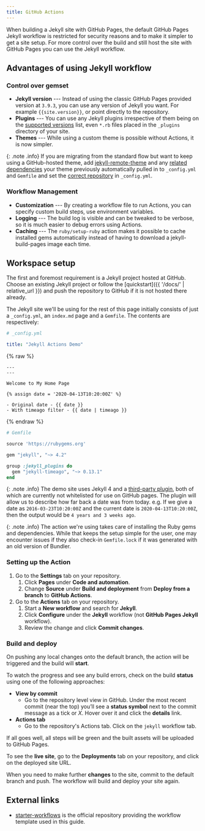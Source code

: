 ```yaml
---
title: GitHub Actions
---
```


When building a Jekyll site with GitHub Pages, the default GitHub Pages Jekyll workflow is restricted
for security reasons and to make it simpler to get a site setup. For more control over the build and
still host the site with GitHub Pages you can use the Jekyll workflow.

## Advantages of using Jekyll workflow

### Control over gemset

- **Jekyll version** --- Instead of using the classic GitHub Pages provided version at `3.9.3`, you
  can use any version of Jekyll you want. For example `{{site.version}}`, or point directly to the
  repository.
- **Plugins** --- You can use any Jekyll plugins irrespective of them being on the
  [supported versions][ghp-whitelist] list, even `*.rb` files placed in the `_plugins` directory
  of your site.
- **Themes** --- While using a custom theme is possible without Actions, it is now simpler.

{: .note .info}
If you are migrating from the standard flow but want to keep using a GitHub-hosted theme, add
[jekyll-remote-theme][remote-theme] and any [related dependencies][ghp-whitelist] your theme
previously automatically pulled in to `_config.yml` and `Gemfile` and set the
[correct repository][ghp-repo] in `_config.yml`.

### Workflow Management

- **Customization** --- By creating a workflow file to run Actions, you can specify custom build
  steps, use environment variables.
- **Logging** --- The build log is visible and can be tweaked to be verbose, so it is much easier to
  debug errors using Actions.
- **Caching** --- The `ruby/setup-ruby` action makes it possible to cache installed gems
  automatically instead of having to download a jekyll-build-pages image each time.

## Workspace setup

The first and foremost requirement is a Jekyll project hosted at GitHub. Choose an existing Jekyll
project or follow the [quickstart]({{ '/docs/' | relative_url }}) and push the repository to GitHub
if it is not hosted there already.

The Jekyll site we'll be using for the rest of this page initially consists of just a `_config.yml`,
an `index.md` page and a `Gemfile`. The contents are respectively:

```yaml
# _config.yml

title: "Jekyll Actions Demo"
```

{% raw %}

```liquid
---
---

Welcome to My Home Page

{% assign date = '2020-04-13T10:20:00Z' %}

- Original date - {{ date }}
- With timeago filter - {{ date | timeago }}
```

{% endraw %}

```ruby
# Gemfile

source 'https://rubygems.org'

gem "jekyll", "~> 4.2"

group :jekyll_plugins do
  gem "jekyll-timeago", "~> 0.13.1"
end
```

{: .note .info}
The demo site uses Jekyll 4 and a [third-party plugin][timeago-plugin], both of which are currently
not whitelisted for use on GitHub pages. The plugin will allow us to describe how far back a date
was from today. e.g. If we give a date as `2016-03-23T10:20:00Z` and the current date is
`2020-04-13T10:20:00Z`, then the output would be `4 years and 3 weeks ago`.

{: .note .info}
The action we're using takes care of installing the Ruby gems and dependencies. While that keeps
the setup simple for the user, one may encounter issues if they also check-in `Gemfile.lock` if it
was generated with an old version of Bundler.

### Setting up the Action

1. Go to the **Settings** tab on your repository.
    1. Click **Pages** under **Code and automation**.
    2. Change **Source** under **Build and deployment** from **Deploy from a branch** to **GitHub Actions**.
2. Go to the **Actions** tab on your repository.
    1. Start a **New workflow** and search for **Jekyll**.
    2. Click **Configure** under the **Jekyll** workflow (not **GitHub Pages Jekyll** workflow).
    3. Review the change and click **Commit changes**.

### Build and deploy

On pushing any local changes onto the default branch, the action will be triggered and the build will
**start**.

To watch the progress and see any build errors, check on the build **status** using one of the
following approaches:

- **View by commit**
  - Go to the repository level view in GitHub. Under the most recent commit (near the top) you’ll
    see a **status symbol** next to the commit message as a tick or _X_. Hover over it and click
    the **details** link.
- **Actions tab**
  - Go to the repository's Actions tab. Click on the `jekyll` workflow tab.

If all goes well, all steps will be green and the built assets will be uploaded to GitHub Pages. 

To see the **live site**, go to the **Deployments** tab on your repository, and click on the deployed
site URL.

When you need to make further **changes** to the site, commit to the default branch and push.
The workflow will build and deploy your site again.

## External links

- [starter-workflows] is the official repository providing the workflow template used in this guide.

[ghp-whitelist]: https://pages.github.com/versions/
[remote-theme]: https://github.com/benbalter/jekyll-remote-theme
[ghp-repo]: https://talk.jekyllrb.com/t/error-your-site-could-not-be-built-no-repo-name-found/5688/3
[timeago-plugin]: https://rubygems.org/gems/jekyll-timeago
[starter-workflows]: https://github.com/actions/starter-workflows/blob/main/pages/jekyll.yml
